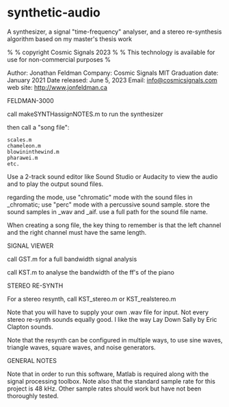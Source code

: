# synthetic-audio

A synthesizer, a signal "time-frequency" analyser, and a stereo re-synthesis algorithm based on my master's thesis work

%
% copyright Cosmic Signals 2023
%
% This technology is available for use for non-commercial purposes
%

Author: Jonathan Feldman
Company: Cosmic Signals
MIT Graduation date: January 2021
Date released: June 5, 2023
Email: info@cosmicsignals.com
web site: http://www.jonfeldman.ca


FELDMAN-3000

call makeSYNTHassignNOTES.m to run the synthesizer

then call a "song file":

    scales.m
    chameleon.m
    blowininthewind.m
    pharawei.m
    etc.

Use a 2-track sound editor like Sound Studio or Audacity to view the audio and to play the output sound files.

regarding the mode, use "chromatic" mode with the sound files in _chromatic;
use "perc" mode with a percussive sound sample.  store the sound samples in _wav and _aif.
use a full path for the sound file name.

When creating a song file, the key thing to remember is that the left channel and the right channel must have the same length.


SIGNAL VIEWER

call GST.m for a full bandwidth signal analysis

call KST.m to analyse the bandwidth of the ff's of the piano


STEREO RE-SYNTH

For a stereo resynth, call KST_stereo.m or KST_realstereo.m

Note that you will have to supply your own .wav file for input.  Not every stereo re-synth sounds equally good.  I like the way Lay Down Sally by Eric Clapton sounds.

Note that the resynth can be configured in multiple ways, to use sine waves, triangle waves, square waves, and noise generators.


GENERAL NOTES

Note that in order to run this software, Matlab is required along with the signal processing toolbox.  Note also that the standard sample rate for this project is 48 kHz.  Other sample rates should work but have not been thoroughly tested.
